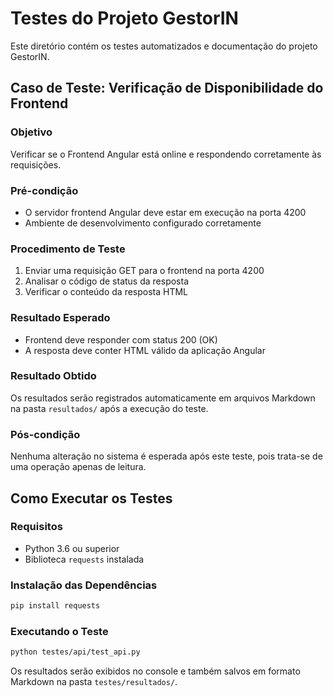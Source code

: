 # Testes do Projeto GestorIN

Este diretório contém os testes automatizados e documentação do projeto GestorIN.

## Caso de Teste: Verificação de Disponibilidade do Frontend

### Objetivo
Verificar se o Frontend Angular está online e respondendo corretamente às requisições.

### Pré-condição
- O servidor frontend Angular deve estar em execução na porta 4200
- Ambiente de desenvolvimento configurado corretamente

### Procedimento de Teste
1. Enviar uma requisição GET para o frontend na porta 4200
2. Analisar o código de status da resposta
3. Verificar o conteúdo da resposta HTML

### Resultado Esperado
- Frontend deve responder com status 200 (OK)
- A resposta deve conter HTML válido da aplicação Angular

### Resultado Obtido
Os resultados serão registrados automaticamente em arquivos Markdown na pasta `resultados/` após a execução do teste.

### Pós-condição
Nenhuma alteração no sistema é esperada após este teste, pois trata-se de uma operação apenas de leitura.

## Como Executar os Testes

### Requisitos
- Python 3.6 ou superior
- Biblioteca `requests` instalada

### Instalação das Dependências
```bash
pip install requests
```

### Executando o Teste
```bash
python testes/api/test_api.py
```

Os resultados serão exibidos no console e também salvos em formato Markdown na pasta `testes/resultados/`. 